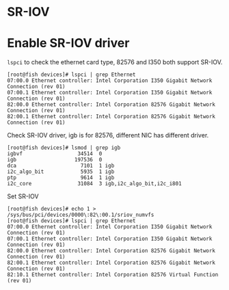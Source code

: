 SR-IOV
========================
# Enable SR-IOV driver
`lspci` to check the ethernet card type, 82576 and I350 both support SR-IOV.
```
[root@fish devices]# lspci | grep Ethernet
07:00.0 Ethernet controller: Intel Corporation I350 Gigabit Network Connection (rev 01)
07:00.1 Ethernet controller: Intel Corporation I350 Gigabit Network Connection (rev 01)
82:00.0 Ethernet controller: Intel Corporation 82576 Gigabit Network Connection (rev 01)
82:00.1 Ethernet controller: Intel Corporation 82576 Gigabit Network Connection (rev 01)
```

Check SR-IOV driver, igb is for 82576, different NIC has different driver.
```
[root@fish devices]# lsmod | grep igb
igbvf                  34514  0 
igb                   197536  0 
dca                     7101  1 igb
i2c_algo_bit            5935  1 igb
ptp                     9614  1 igb
i2c_core               31084  3 igb,i2c_algo_bit,i2c_i801
```

Set SR-IOV
```
[root@fish devices]# echo 1 > /sys/bus/pci/devices/0000\:82\:00.1/sriov_numvfs 
[root@fish devices]# lspci | grep Ethernet
07:00.0 Ethernet controller: Intel Corporation I350 Gigabit Network Connection (rev 01)
07:00.1 Ethernet controller: Intel Corporation I350 Gigabit Network Connection (rev 01)
82:00.0 Ethernet controller: Intel Corporation 82576 Gigabit Network Connection (rev 01)
82:00.1 Ethernet controller: Intel Corporation 82576 Gigabit Network Connection (rev 01)
82:10.1 Ethernet controller: Intel Corporation 82576 Virtual Function (rev 01)
```